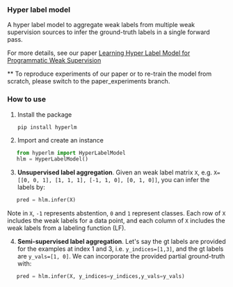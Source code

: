 ### Hyper label model
A hyper label model to aggregate weak labels from multiple weak supervision sources to infer the ground-truth labels in a single forward pass.

For more details, see our paper [Learning Hyper Label Model for Programmatic Weak Supervision](https://arxiv.org/abs/2207.13545)

** To reproduce experiments of our paper or to re-train the model from scratch, please switch to the paper_experiments branch.

### How to use
1. Install the package
   
    `pip install hyperlm`

2. Import and create an instance

```python
   from hyperlm import HyperLabelModel
   hlm = HyperLabelModel()
```
3. **Unsupervised label aggregation**. Given an weak label matrix `X`, e.g. `X=[[0, 0, 1],
                  [1, 1, 1],
                  [-1, 1, 0],
                  [0, 1, 0]]`, you can infer the labels by:
```python
   pred = hlm.infer(X)
```
Note in `X`, `-1` represents abstention,  `0` and `1` represent classes. Each row of `X` includes the weak labels for a data point, and each column of `X` includes the weak labels from a labeling function (LF).

4. **Semi-supervised label aggregation**. Let's say the gt labels are provided for the examples at index 1 and 3, i.e. `y_indices=[1,3]`, and the gt labels are `y_vals=[1, 0]`. We can incorporate the provided partial ground-truth with:

```python
   pred = hlm.infer(X, y_indices=y_indices,y_vals=y_vals)
```

